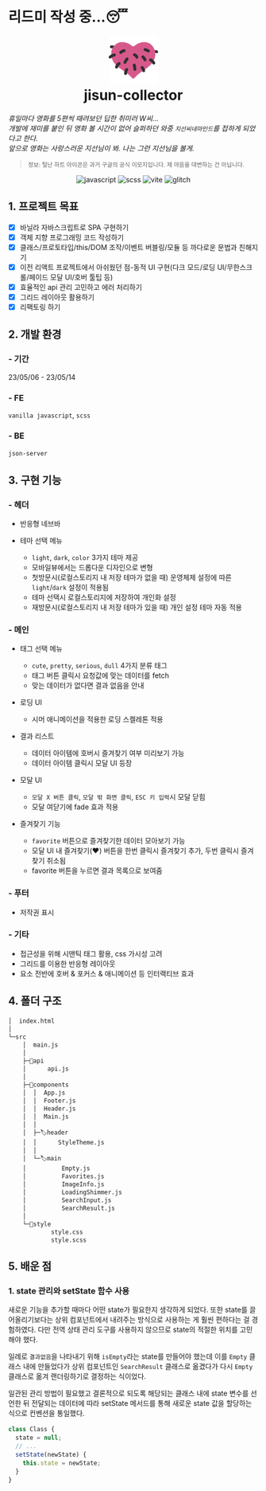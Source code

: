 # 리드미 작성 중...😴

<div align="center" >

  <img width="100" src="./public/favicon.png" alt="busungbusung-heart">

  <h1 style="margin-top: 0px;">jisun-collector</h1>

<div align="left">

_휴일마다 영화를 5편씩 때려보던 딥한 취미러 W씨...<br>
개발에 재미를 붙인 뒤 영화 볼 시간이 없어 슬퍼하던 와중 `지선씨네마인드`를 접하게 되었다고 한다.<br>
앞으로 영화는 사랑스러운 지선님이 봐. 나는 그런 지선님을 볼게._

> <small>정보: 털난 하트 아이콘은 과거 구글의 공식 이모지입니다. 제 마음을 대변하는 건 아닙니다.</small>

</div>

![javascript](https://shields.io/badge/javascript-black?style=for-the-badge&logo=javascript)
![scss](https://shields.io/badge/scss-black?style=for-the-badge&logo=sass)
![vite](https://img.shields.io/badge/vite-000000?style=for-the-badge&logo=vite)
![glitch](https://img.shields.io/badge/glitch-000000?style=for-the-badge&logo=glitch)

  <!-- <img width="800" src="/" alt="시연영상" align="center"> -->
</div>

## 1. 프로젝트 목표

- [x] 바닐라 자바스크립트로 SPA 구현하기
- [x] 객체 지향 프로그래밍 코드 작성하기
- [x] 클래스/프로토타입/this/DOM 조작/이벤트 버블링/모듈 등 까다로운 문법과 친해지기
- [x] 이전 리액트 프로젝트에서 아쉬웠던 점-동적 UI 구현(다크 모드/로딩 UI/무한스크롤/페이드 모달 UI/호버 툴팁 등)
- [x] 효율적인 api 관리 고민하고 에러 처리하기
- [x] 그리드 레이아웃 활용하기
- [x] 리팩토링 하기

## 2. 개발 환경

### - 기간

23/05/06 - 23/05/14

### - FE

`vanilla javascript`, `scss`

### - BE

`json-server`

## 3. 구현 기능

### - 헤더

- 반응형 네브바

- 테마 선택 메뉴
  - `light`, `dark`, `color` 3가지 테마 제공
  - 모바일뷰에서는 드롭다운 디자인으로 변형
  - 첫방문시(로컬스토리지 내 저장 테마가 없을 때) 운영체제 설정에 따른 `light`/`dark` 설정이 적용됨
  - 테마 선택시 로컬스토리지에 저장하여 개인화 설정
  - 재방문시(로컬스토리지 내 저장 테마가 있을 때) 개인 설정 테마 자동 적용

### - 메인

- 태그 선택 메뉴

  - `cute`, `pretty`, `serious`, `dull` 4가지 분류 태그
  - 태그 버튼 클릭시 요청값에 맞는 데이터를 fetch
  - 맞는 데이터가 없다면 결과 없음을 안내

- 로딩 UI

  - 시머 애니메이션을 적용한 로딩 스켈레톤 적용

- 결과 리스트

  - 데이터 아이템에 호버시 즐겨찾기 여부 미리보기 가능
  - 데이터 아이템 클릭시 모달 UI 등장

- 모달 UI

  - `모달 X 버튼 클릭`, `모달 밖 화면 클릭`, `ESC 키 입력`시 모달 닫힘
  - 모달 여닫기에 fade 효과 적용

- 즐겨찾기 기능
  - `favorite` 버튼으로 즐겨찾기한 데이터 모아보기 가능
  - 모달 UI 내 즐겨찾기(❤︎) 버튼을 한번 클릭시 즐겨찾기 추가, 두번 클릭시 즐겨찾기 취소됨
  - favorite 버튼을 누르면 결과 목록으로 보여줌

### - 푸터

- 저작권 표시

### - 기타

- 접근성을 위해 시맨틱 태그 활용, css 가시성 고려
- 그리드를 이용한 반응형 레이아웃
- 요소 전반에 호버 & 포커스 & 애니메이션 등 인터랙티브 효과

## 4. 폴더 구조

```shell
│  index.html
│
└─src
    │  main.js
    │
    ├─🎫api
    │      api.js
    │
    ├─🎫components
    │  │  App.js
    │  │  Footer.js
    │  │  Header.js
    │  │  Main.js
    │  │
    │  ├─🏷️header
    │  │      StyleTheme.js
    │  │
    │  └─🏷️main
    │          Empty.js
    │          Favorites.js
    │          ImageInfo.js
    │          LoadingShimmer.js
    │          SearchInput.js
    │          SearchResult.js
    │
    └─🎫style
            style.css
            style.scss
```

## 5. 배운 점

### 1. state 관리와 setState 함수 사용

새로운 기능을 추가할 때마다 어떤 state가 필요한지 생각하게 되었다. 또한 state를 끌어올리기보다는 상위 컴포넌트에서 내려주는 방식으로 사용하는 게 훨씬 편하다는 걸 경험하였다. 다만 전역 상태 관리 도구를 사용하지 않으므로 state의 적절한 위치를 고민해야 했다.

일례로 `결과없음`을 나타내기 위해 `isEmpty`라는 state를 만들어야 했는데 이를 `Empty` 클래스 내에 만들었다가 상위 컴포넌트인 `SearchResult` 클래스로 옮겼다가 다시 `Empty` 클래스로 옮겨 랜더링하기로 결정하는 식이었다.

일관된 관리 방법이 필요했고 결론적으로 되도록 해당되는 클래스 내에 state 변수를 선언한 뒤 전달되는 데이터에 따라 setState 메서드를 통해 새로운 state 값을 할당하는 식으로 컨벤션을 통일했다.

```js
class Class {
  state = null;
  // ...
  setState(newState) {
    this.state = newState;
  }
}
```
